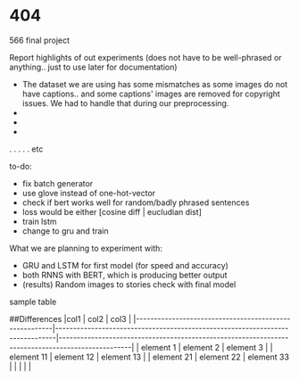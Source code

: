 # 404
566 final project




Report highlights of out experiments (does not have to be well-phrased or anything.. just to use later for documentation)

- The dataset we are using has some mismatches as some images do not have captions.. and some captions' images are removed for copyright issues. We had to handle that during our preprocessing.
- 
- 
- 
.
.
.
.
.
etc


to-do:

- fix batch generator
- use glove instead of one-hot-vector
- check if bert works well for random/badly phrased sentences
- loss would be either [cosine diff | eucludian dist]
- train lstm
- change to gru and train



What we are planning to experiment with:

- GRU and LSTM for first model (for speed and accuracy)
- both RNNS with BERT, which is producing better output
- (results) Random images to stories check with final model



sample table 

##Differences
|col1                                          | col2                                                                    | col3                                                                                |
|-------------------------------------------------------|------------------------------------------------------------------------------|--------------------------------------------------------------------------------------------------|
| element 1                | element 2                                    | element 3                               |
| element 11 | element 12   | element 13    |
| element 21             | element 22                                    | element 33                                                        |
|                                                       |                                                                              |                                                                                                  |

